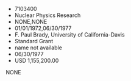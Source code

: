 * 7103400
* Nuclear Physics Research
* NONE,NONE
* 01/01/1972,06/30/1977
* F. Paul Brady, University of California-Davis
* Standard Grant
*   name not available
* 06/30/1977
* USD 1,155,200.00

NONE